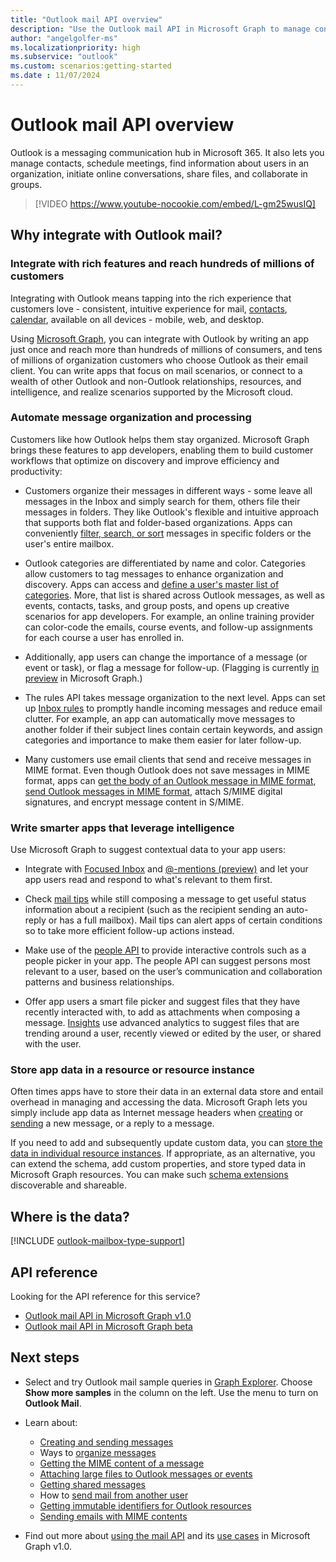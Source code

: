 ```yaml
---
title: "Outlook mail API overview"
description: "Use the Outlook mail API in Microsoft Graph to manage contacts, schedule meetings, initiate online conversations, share files, and collaborate in groups."
author: "angelgolfer-ms"
ms.localizationpriority: high
ms.subservice: "outlook"
ms.custom: scenarios:getting-started
ms.date : 11/07/2024
---
```


# Outlook mail API overview

Outlook is a messaging communication hub in Microsoft 365. It also lets you manage contacts, schedule meetings, find information about users in an organization,
initiate online conversations, share files, and collaborate in groups.

> [!VIDEO https://www.youtube-nocookie.com/embed/L-gm25wusIQ]

## Why integrate with Outlook mail?

### Integrate with rich features and reach hundreds of millions of customers

Integrating with Outlook means tapping into the rich experience that customers love - consistent, intuitive experience for mail, [contacts](outlook-contacts-concept-overview.md), [calendar](outlook-calendar-concept-overview.md), available on all devices - mobile, web, and desktop.

Using [Microsoft Graph](overview.md), you can integrate with Outlook by writing an app just once and reach more than hundreds of millions of consumers,
and tens of millions of organization customers who choose Outlook as their email client. You can write apps that focus on mail scenarios, or
connect to a wealth of other Outlook and non-Outlook relationships, resources, and intelligence, and realize scenarios supported by the Microsoft cloud.

### Automate message organization and processing

Customers like how Outlook helps them stay organized. Microsoft Graph brings these features to app developers, enabling them to build customer workflows that optimize on discovery and improve efficiency and productivity:

- Customers organize their messages in different ways - some leave all messages in the Inbox and simply search for them, others file their messages in folders. They like Outlook's flexible and intuitive approach that supports both flat and folder-based organizations. Apps can conveniently [filter, search, or sort](query-parameters.md) messages in specific folders or the user's entire mailbox.

- Outlook categories are differentiated by name and color. Categories allow customers to tag messages to enhance organization and discovery. Apps can access and [define a user's master list of categories](/graph/api/outlookuser-post-mastercategories). More, that list is shared across Outlook messages,
as well as events, contacts, tasks, and group posts, and opens up creative scenarios for app developers. For example, an online training provider can color-code the emails, course events, and follow-up assignments for each course a user has enrolled in.

- Additionally, app users can change the importance of a message (or event or task), or flag a message for follow-up. (Flagging is currently [in preview](versioning-and-support.md#beta-version) in Microsoft Graph.)

- The rules API takes message organization to the next level. Apps can set up [Inbox rules](/graph/api/resources/messagerule) to promptly handle incoming messages and reduce email clutter. For example, an app can automatically move messages to another folder if their subject lines contain certain keywords, and assign categories and importance to make them easier for later follow-up.

- Many customers use email clients that send and receive messages in MIME format. Even though Outlook does not save messages in MIME format, apps can [get the body of an Outlook message in MIME format](outlook-get-mime-message.md), [send Outlook messages in MIME format](outlook-send-mime-message.md), attach S/MIME digital signatures, and encrypt message content in S/MIME.

### Write smarter apps that leverage intelligence

Use Microsoft Graph to suggest contextual data to your app users:

- Integrate with [Focused Inbox](/graph/api/resources/manage-focused-inbox) and [@-mentions (preview)](/graph/api/message-get?view=graph-rest-beta&preserve-view=true#example-2-get-all-mentions-in-a-specific-message) and let your app users read and respond to what's relevant to them first.

- Check [mail tips](/graph/api/resources/mailtips) while still composing a message to get useful status information about a recipient (such as the recipient sending an auto-reply or has a full mailbox). Mail tips can alert apps of certain conditions so to take more efficient follow-up actions instead.

- Make use of the [people API](people-insights-overview.md) to provide interactive controls such as a people picker in your app. The people API can suggest persons most relevant to a user, based on the user’s communication and collaboration patterns and business relationships.

- Offer app users a smart file picker and suggest files that they have recently interacted with, to add as attachments when composing a message. [Insights](/graph/api/resources/officegraphinsights) use advanced analytics to suggest files that are trending around a user, recently viewed or edited by the user, or shared with the user.


### Store app data in a resource or resource instance

Often times apps have to store their data in an external data store and entail overhead in managing and accessing the data. Microsoft Graph lets you simply include app data as Internet message headers when [creating](/graph/api/user-post-messages#example-2-create-message-draft-that-includes-custom-message-headers) or [sending](/graph/api/user-sendmail#example-2-create-a-message-with-custom-internet-message-headers-and-send-the-message) a new message, or a reply to a message.

If you need to add and subsequently update custom data, you can [store the data in individual resource instances](extensibility-overview.md#4-open-extensions). If appropriate, as an alternative, you can extend the schema, add custom properties, and store typed data in Microsoft Graph resources. You can make such [schema extensions](extensibility-overview.md#3-schema-extensions) discoverable and shareable.

## Where is the data?

[!INCLUDE [outlook-mailbox-type-support](../includes/outlook-mailbox-type-support.md)]

## API reference
Looking for the API reference for this service?

- [Outlook mail API in Microsoft Graph v1.0](/graph/api/resources/mail-api-overview)
- [Outlook mail API in Microsoft Graph beta](/graph/api/resources/mail-api-overview?view=graph-rest-beta&preserve-view=true)


## Next steps

- Select and try Outlook mail sample queries in [Graph Explorer](https://developer.microsoft.com/graph/graph-explorer/?request=me%2Fmessages&version=v1.0). Choose **Show more samples** in the column on the left. Use the menu to turn on **Outlook Mail**.
- Learn about:

  - [Creating and sending messages](outlook-create-send-messages.md)
  - Ways to [organize messages](outlook-organize-messages.md)
  - [Getting the MIME content of a message](outlook-get-mime-message.md)
  - [Attaching large files to Outlook messages or events](outlook-large-attachments.md)
  - [Getting shared messages](outlook-share-messages-folders.md)
  - How to [send mail from another user](outlook-send-mail-from-other-user.md)
  - [Getting immutable identifiers for Outlook resources](outlook-immutable-id.md)
  - [Sending emails with MIME contents](outlook-send-mime-message.md)

- Find out more about [using the mail API](/graph/api/resources/mail-api-overview) and its [use cases](/graph/api/resources/mail-api-overview#common-use-cases) in Microsoft Graph v1.0.


